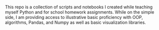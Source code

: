 This repo is a collection of scripts and notebooks I created while teaching myself Python and for school homework assignments. While on the simple side, I am providing access to illustrative basic proficiency with OOP, algorithms, Pandas, and Numpy as well as basic visualization libraries. 
